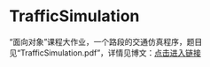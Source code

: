 TrafficSimulation
=================

“面向对象”课程大作业，一个路段的交通仿真程序，题目见“TrafficSimulation.pdf”，详情见博文：[点击进入链接](http://www.cnblogs.com/keke2014/p/3860305.html)
